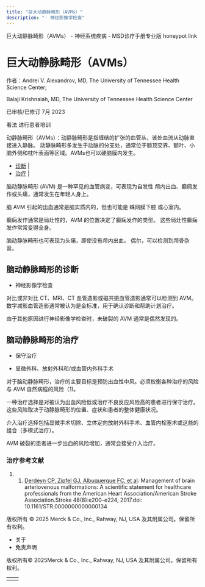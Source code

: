 ```yaml
---
title: "巨大动静脉畸形（AVMs）"
description: "- 神经影像学检查"
---
```


﻿巨大动静脉畸形（AVMs） - 神经系统疾病 - MSD诊疗手册专业版 honeypot link

# 巨大动静脉畸形（AVMs）

作者：Andrei V. Alexandrov, MD, The University of Tennessee Health Science Center;

Balaji Krishnaiah, MD, The University of Tennessee Health Science Center

已审核/已修订 7月 2023

看法 进行患者培训

动静脉畸形（AVMs）：动静脉畸形是指缠结的扩张的血管丛，该处血流从动脉直接进入静脉。 动静脉畸形多发生于动脉的分支处，通常位于额顶交界、额叶、小脑外侧和枕叶表面等区域。AVMs也可以硬脑膜内发生。

- [诊断](#诊断_v48007803_zh) \|
- [治疗](#治疗_v48007810_zh) \|

脑动静脉畸形 (AVM) 是一种罕见的血管病变，可表现为自发性 颅内出血、癫痫发作或头痛，通常发生在年轻人身上。

脑 AVM 引起的出血通常是脑实质内的，但也可能是 蛛网膜下腔 或心室内。

癫痫发作通常是局灶性的，AVM 的位置决定了癫痫发作的类型。 这些局灶性癫痫发作常常变得全身。

脑动静脉畸形也可表现为头痛，即使没有颅内出血。 偶尔，可以检测到颅骨杂音。

## 脑动静脉畸形的诊断

- 神经影像学检查


对比或非对比 CT、MRI、CT 血管造影或磁共振血管造影通常可以检测到 AVM。数字减影血管造影通常被认为是金标准，用于确认诊断和帮助计划治疗。

由于其他原因进行神经影像学检查时，未破裂的 AVM 通常是偶然发现的。

## 脑动静脉畸形的治疗

- 保守治疗

- 显微外科、放射外科和/或血管内外科手术


对于脑动静脉畸形，治疗的主要目标是预防出血性中风。必须权衡各种治疗的风险与 AVM 自然病程的风险（1)。

一种治疗选择是对被认为出血风险低或治疗不良反应风险高的患者进行保守治疗。这些风险取决于动静脉畸形的位置、症状和患者的整体健康状况。

介入治疗选择包括显微手术切除、立体定向放射外科手术、血管内栓塞术或这些的组合（多模式治疗）。

AVM 破裂的患者进一步出血的风险增加，通常会接受介入治疗。

### 治疗参考文献

1. 1. [Derdeyn CP, Zipfel GJ, Albuquerque FC, et al](https://pubmed.ncbi.nlm.nih.gov/28642352/): Management of brain arteriovenous malformations: A scientific statement for healthcare professionals from the American Heart Association/American Stroke Association.Stroke 48(8):e200–e224, 2017.doi: 10.1161/STR.0000000000000134




版权所有 © 2025
Merck & Co., Inc., Rahway, NJ, USA 及其附属公司。保留所有权利。

- 关于
- 免责声明

版权所有© 2025Merck & Co., Inc., Rahway, NJ, USA 及其附属公司。保留所有权利。

|     |     |
| --- | --- |
|  |  |